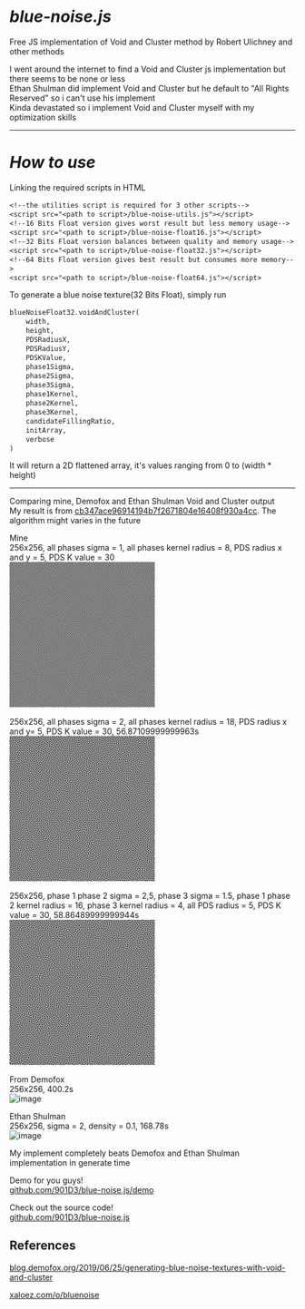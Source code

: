# _**blue-noise.js**_
Free JS implementation of Void and Cluster method by Robert Ulichney and other methods

I went around the internet to find a Void and Cluster js implementation but there seems to be none or less\
Ethan Shulman did implement Void and Cluster but he default to "All Rights Reserved" so i can't use his implement\
Kinda devastated so i implement Void and Cluster myself with my optimization skills

----------

# _How to use_

Linking the required scripts in HTML

```
<!--the utilities script is required for 3 other scripts-->
<script src="<path to script>/blue-noise-utils.js"></script>
<!--16 Bits Float version gives worst result but less memory usage-->
<script src="<path to script>/blue-noise-float16.js"></script>
<!--32 Bits Float version balances between quality and memory usage-->
<script src="<path to script>/blue-noise-float32.js"></script>
<!--64 Bits Float version gives best result but consumes more memory-->
<script src="<path to script>/blue-noise-float64.js"></script>
```

To generate a blue noise texture(32 Bits Float), simply run

```
blueNoiseFloat32.voidAndCluster(
    width,
    height,
    PDSRadiusX,
    PDSRadiusY,
    PDSKValue,
    phase1Sigma,
    phase2Sigma,
    phase3Sigma,
    phase1Kernel,
    phase2Kernel,
    phase3Kernel,
    candidateFillingRatio,
    initArray,
    verbose
)
```

It will return a 2D flattened array, it's values ranging from 0 to (width * height)

----------

Comparing mine, Demofox and Ethan Shulman Void and Cluster output\
My result is from [cb347ace96914194b7f2671804e16408f930a4cc](https://github.com/901D3/blue-noise.js/commit/cb347ace96914194b7f2671804e16408f930a4cc)\. The algorithm might varies in the future

Mine\
256x256, all phases sigma = 1, all phases kernel radius = 8, PDS radius x and y = 5, PDS K value = 30\
<img width="256" height="256" alt="image" src="https://github.com/901D3/blue-noise.js/blob/main/out/256x256,%20all%20phases%20sigma%20=%201,%20all%20phases%20kernel%20radius%20cap%20=%208,%20PDS%20radius%20x%20and%20y%20=%205,%20PDS%20K%20value%20=%2030.png?raw=true" />

256x256, all phases sigma = 2, all phases kernel radius = 18, PDS radius x and y= 5, PDS K value = 30, 56.87109999999963s\
<img width="256" height="256" alt="image" src="https://github.com/901D3/blue-noise.js/blob/main/out/256x256,%20all%20phases%20sigma%20=%202,%20all%20phases%20kernel%20radius%20cap%20=%2018,%20PDS%20radius%20x%20and%20y=%205,%20PDS%20K%20value%20=%2030,%2056.87109999999963s.png?raw=true" />

256x256, phase 1 phase 2 sigma = 2,5, phase 3 sigma = 1.5, phase 1 phase 2 kernel radius = 16, phase 3 kernel radius = 4, all PDS radius = 5, PDS K value = 30, 58.86489999999944s\
<img width="256" height="256" alt="image" src="https://github.com/901D3/blue-noise.js/blob/main/out/256x256,%20phase%201%20phase%202%20sigma%20=%202.5,%20phase%203%20sigma%20=%201.5,%20phase%201%20phase%202%20kernel%20radius%20=%2016,%20phase%203%20kernel%20radius%20=%204,%20all%20PDS%20radius%20=%205,%20PDS%20K%20value%20=%2030,%2058.86489999999944s.png?raw=true" />

From Demofox\
256x256, 400.2s\
<img width="512" height="256" alt="image" src="https://blog.demofox.org/wp-content/uploads/2019/06/bluevc_1m.png" />

Ethan Shulman\
256x256, sigma = 2, density = 0.1, 168.78s\
<img width="256" height="256" alt="image" src="https://github.com/user-attachments/assets/1c126adc-ec9c-4216-8092-9d6b37725989" />

My implement completely beats Demofox and Ethan Shulman implementation in generate time

Demo for you guys!\
[github.com/901D3/blue-noise.js/demo](https://901d3.github.io/blue-noise.js/demo)

Check out the source code!\
[github.com/901D3/blue-noise.js](https://github.com/901D3/blue-noise.js)

## References

[blog.demofox.org/2019/06/25/generating-blue-noise-textures-with-void-and-cluster](https://blog.demofox.org/2019/06/25/generating-blue-noise-textures-with-void-and-cluster)

[xaloez.com/o/bluenoise](https://xaloez.com/o/bluenoise)
